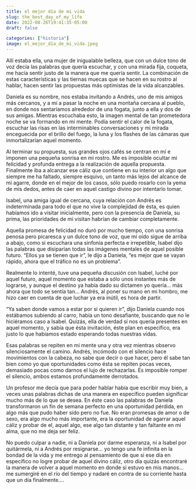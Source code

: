 ```yaml
---
title: el mejor día de mi vida
slug: the_best_day_of_my_life
date: 2022-08-26T19:41:35-05:00
draft: false

categories: ["historia"]
image: el_mejor_día_de_mi_vida.jpeg
---
```


Allí estaba ella, una mujer de inigualable belleza, que con un dulce tono de
voz decía las palabras que quería escuchar, y con una mirada fija, coqueta, me
hacía sentir justo de la manera que me quería sentir. La combinación de estas
características y las tiernas muecas que se hacen en su rostro al hablar, hacen
sentir las propuestas más optimistas de la vida alcanzables.

Daniela es su nombre, nos estaba invitando a Andrés, uno de mis amigos más
cercanos, y a mí a pasar la noche en una montaña cercana al pueblo, en donde
nos sentaríamos alrededor de una fogata, junto a ella y dos de sus amigas.
Mientras escuchaba esto, la imagen mental de tan prometedora noche se va
formando en mi mente. Podía sentir el calor de la fogata, escuchar las risas en
las interminables conversaciones y mi mirada enceguecida por el brillo del
fuego, la luna y los flashes de las cámaras que inmortalizarían aquel momento.

Al terminar su propuesta, sus grandes ojos cafés se centran en mí e imponen una
pequeña sonrisa en mi rostro. Me es imposible ocultar mi felicidad y profunda
entrega a la realización de aquella propuesta. Finalmente iba a alcanzar ese
cáliz que contiene en su interior un algo que siempre me ha faltado, siempre
esquivo, un tanto más lejos del alcance de mi agarre, donde en el mejor de los
casos, sólo puedo rosarlo con la yema de mis dedos, antes de caer en aquel
castigo divino por intentarlo tomar.

Isabel, una amiga igual de cercana, cuya relación con Andrés es indeterminada
para todo el que no vive la complejidad de ésta, es quien habíamos ido a
visitar inicialmente, pero con la presencia de Daniela, su prima, las
prioridades de mi visitan habrían de cambiar completamente.

Aquella promesa de felicidad no duró por mucho tiempo, con una sonrisa penosa
pero picaresca y un dulce tono de voz, que mí oído sigue de arriba a abajo,
como si escuchara una sinfonía perfecta e irrepetible, Isabel dijo las palabras
que disiparían todas las imágenes mentales de aquel posible futuro. “Ellos ya
se tienen que ir”, le dijo a Daniela, “es mejor que se vayan rápido, ahora que
el tráfico no es un problema”.

Realmente lo intenté, tuve una pequeña discusión con Isabel, luché por aquel
futuro, aquel momento que estaba a sólo unos instantes más de lograrse, y
aunque el destino ya había dado su dictamen yo quería... más ahora que todo se
sentía tan… Andrés, al poner su mano en mi hombro, me hizo caer en cuenta de
que luchar ya era inútil, es hora de partir.

“Ya saben donde vamos a estar por si quieren ir”, dijo Daniela cuando nos
estábamos subiendo al carro, había un tono desafiante, buscando que no le
hiciéramos caso a Isabel. Quizás, ella de verdad sí nos quería presentes en
aquel momento, y sabía que ésta invitación, éste plan en específico, era justo
lo que habíamos estado esperando todas nuestras vidas.

Esas palabras se repiten en mi mente una y otra vez mientras observo
silenciosamente el camino. Andrés, incómodo con el silencio hace movimientos
con la cabeza, no sabe que decir o que hacer, pero él sabe tan bien como yo que
oportunidades como ésta se repiten pocas veces, demasiado pocas como darnos el
lujo de rechazarlas. Es imposible romper el silencio, ambos estamos
profundamente derrotados.

Un profesor me decía que para poder hablar había que escribir muy bien, a veces
unas palabras dichas de una manera en específico pueden significar mucho más de
lo que se desea. En éste caso las palabras de Daniela transformaron un fin de
semana perfecto en una oportunidad pérdida, en algo más que pudo haber sido
pero no fue. No eran promesas de amor o de sexo, era algo mucho más importante,
era la oportunidad de agarrar aquel cáliz y probar de el, aquel algo, ese algo
tan distante y tan faltante en mi alma, que no me deja ser feliz.

No puedo culpar a nadie, ni a Daniela por darme esperanza, ni a Isabel por
quitármela, ni a Andrés por resignarse… yo tengo una fe infinita en la bondad
de la vida y me entrego al pensamiento de que si ese día en específico no logre
probar de aquel divino cáliz, otro día quizás encontraré la manera de volver a
aquel momento en donde si estuvo en mis manos... me sumergiré en el río del
tiempo y nadaré en contra de su corriente hasta que un día finalmente….
